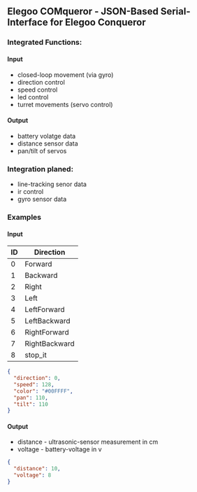 ## Elegoo COMqueror - JSON-Based Serial-Interface for Elegoo Conqueror

### Integrated Functions:

#### Input

- closed-loop movement (via gyro)
- direction control
- speed control
- led control
- turret movements (servo control)

#### Output

- battery volatge data
- distance sensor data
- pan/tilt of servos

### Integration planed:

- line-tracking senor data
- ir control
- gyro sensor data

### Examples

#### Input

| ID  | Direction     |
| --- | ------------- |
| 0   | Forward       |
| 1   | Backward      |
| 2   | Right         |
| 3   | Left          |
| 4   | LeftForward   |
| 5   | LeftBackward  |
| 6   | RightForward  |
| 7   | RightBackward |
| 8   | stop_it       |

```json
{
  "direction": 0,
  "speed": 128,
  "color": "#00FFFF",
  "pan": 110,
  "tilt": 110
}
```

#### Output

* distance - ultrasonic-sensor measurement in cm
* voltage - battery-voltage in v

```json
{
  "distance": 10,
  "voltage": 8
}
```
